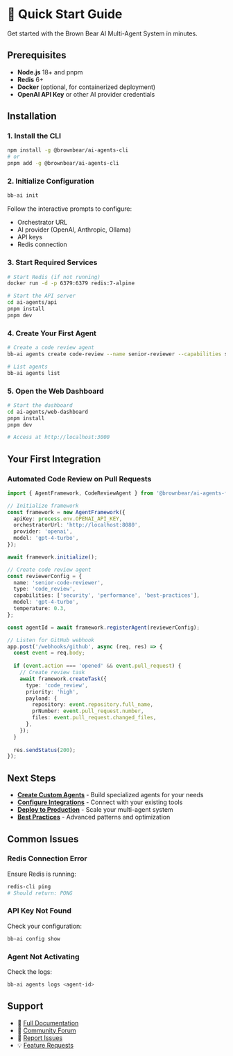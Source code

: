 # 🚀 Quick Start Guide

Get started with the Brown Bear AI Multi-Agent System in minutes.

## Prerequisites

- **Node.js** 18+ and pnpm
- **Redis** 6+
- **Docker** (optional, for containerized deployment)
- **OpenAI API Key** or other AI provider credentials

## Installation

### 1. Install the CLI

```bash
npm install -g @brownbear/ai-agents-cli
# or
pnpm add -g @brownbear/ai-agents-cli
```

### 2. Initialize Configuration

```bash
bb-ai init
```

Follow the interactive prompts to configure:
- Orchestrator URL
- AI provider (OpenAI, Anthropic, Ollama)
- API keys
- Redis connection

### 3. Start Required Services

```bash
# Start Redis (if not running)
docker run -d -p 6379:6379 redis:7-alpine

# Start the API server
cd ai-agents/api
pnpm install
pnpm dev
```

### 4. Create Your First Agent

```bash
# Create a code review agent
bb-ai agents create code-review --name senior-reviewer --capabilities security,performance

# List agents
bb-ai agents list
```

### 5. Open the Web Dashboard

```bash
# Start the dashboard
cd ai-agents/web-dashboard
pnpm install
pnpm dev

# Access at http://localhost:3000
```

## Your First Integration

### Automated Code Review on Pull Requests

```typescript
import { AgentFramework, CodeReviewAgent } from '@brownbear/ai-agents-framework';

// Initialize framework
const framework = new AgentFramework({
  apiKey: process.env.OPENAI_API_KEY,
  orchestratorUrl: 'http://localhost:8080',
  provider: 'openai',
  model: 'gpt-4-turbo',
});

await framework.initialize();

// Create code review agent
const reviewerConfig = {
  name: 'senior-code-reviewer',
  type: 'code_review',
  capabilities: ['security', 'performance', 'best-practices'],
  model: 'gpt-4-turbo',
  temperature: 0.3,
};

const agentId = await framework.registerAgent(reviewerConfig);

// Listen for GitHub webhook
app.post('/webhooks/github', async (req, res) => {
  const event = req.body;
  
  if (event.action === 'opened' && event.pull_request) {
    // Create review task
    await framework.createTask({
      type: 'code_review',
      priority: 'high',
      payload: {
        repository: event.repository.full_name,
        prNumber: event.pull_request.number,
        files: event.pull_request.changed_files,
      },
    });
  }
  
  res.sendStatus(200);
});
```

## Next Steps

- **[Create Custom Agents](./agents/custom.md)** - Build specialized agents for your needs
- **[Configure Integrations](./integration/)** - Connect with your existing tools
- **[Deploy to Production](./deployment/)** - Scale your multi-agent system
- **[Best Practices](./advanced/)** - Advanced patterns and optimization

## Common Issues

### Redis Connection Error

Ensure Redis is running:
```bash
redis-cli ping
# Should return: PONG
```

### API Key Not Found

Check your configuration:
```bash
bb-ai config show
```

### Agent Not Activating

Check the logs:
```bash
bb-ai agents logs <agent-id>
```

## Support

- 📖 [Full Documentation](./README.md)
- 💬 [Community Forum](https://community.brownbear.dev)
- 🐛 [Report Issues](https://github.com/yasir2000/brown-bear/issues)
- 💡 [Feature Requests](https://github.com/yasir2000/brown-bear/discussions)
